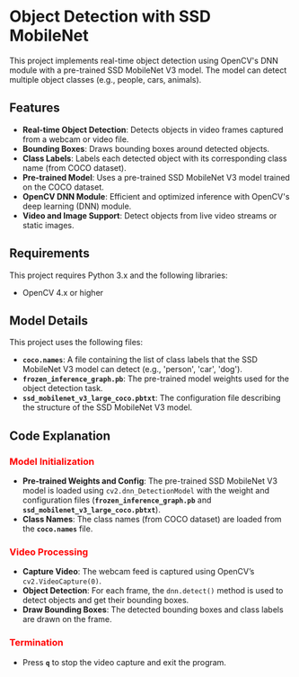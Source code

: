 # Object Detection with SSD MobileNet

This project implements real-time object detection using OpenCV's DNN module with a pre-trained SSD MobileNet V3 model. The model can detect multiple object classes (e.g., people, cars, animals).

## Features

- **Real-time Object Detection**: Detects objects in video frames captured from a webcam or video file.
- **Bounding Boxes**: Draws bounding boxes around detected objects.
- **Class Labels**: Labels each detected object with its corresponding class name (from COCO dataset).
- **Pre-trained Model**: Uses a pre-trained SSD MobileNet V3 model trained on the COCO dataset.
- **OpenCV DNN Module**: Efficient and optimized inference with OpenCV's deep learning (DNN) module.
- **Video and Image Support**: Detect objects from live video streams or static images.

## Requirements

This project requires Python 3.x and the following libraries:

- OpenCV 4.x or higher


## Model Details

This project uses the following files:

- **`coco.names`**: A file containing the list of class labels that the SSD MobileNet V3 model can detect (e.g., 'person', 'car', 'dog').
- **`frozen_inference_graph.pb`**: The pre-trained model weights used for the object detection task.
- **`ssd_mobilenet_v3_large_coco.pbtxt`**: The configuration file describing the structure of the SSD MobileNet V3 model.

## Code Explanation

### <span style="font-weight: bold; color: red;">Model Initialization</span>

- **Pre-trained Weights and Config**: The pre-trained SSD MobileNet V3 model is loaded using `cv2.dnn_DetectionModel` with the weight and configuration files (**`frozen_inference_graph.pb`** and **`ssd_mobilenet_v3_large_coco.pbtxt`**).
- **Class Names**: The class names (from COCO dataset) are loaded from the **`coco.names`** file.

### <span style="font-weight: bold; color: red;">Video Processing</span>

- **Capture Video**: The webcam feed is captured using OpenCV’s `cv2.VideoCapture(0)`.
- **Object Detection**: For each frame, the `dnn.detect()` method is used to detect objects and get their bounding boxes.
- **Draw Bounding Boxes**: The detected bounding boxes and class labels are drawn on the frame.

### <span style="font-weight: bold; color: red;">Termination</span>

- Press **`q`** to stop the video capture and exit the program.

